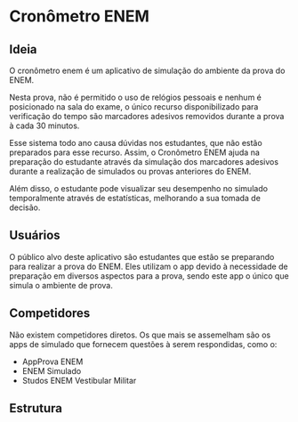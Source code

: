 # Cronômetro ENEM
## Ideia
O cronômetro enem é um aplicativo de simulação do ambiente da prova do ENEM. 

Nesta prova, não é permitido o uso de relógios pessoais e nenhum é posicionado na sala do exame, o único recurso disponibilizado para verificação do tempo são marcadores adesivos removidos durante a prova à cada 30 minutos.

Esse sistema todo ano causa dúvidas nos estudantes, que não estão preparados para esse recurso. Assim, o Cronômetro ENEM ajuda na preparação do estudante através da simulação dos marcadores adesivos durante a realização de simulados ou provas anteriores do ENEM.

Além disso, o estudante pode visualizar seu desempenho no simulado temporalmente através de estatísticas, melhorando a sua tomada de decisão.

## Usuários
O público alvo deste aplicativo são estudantes que estão se preparando para realizar a prova do ENEM. Eles utilizam o app devido à necessidade de preparação em diversos aspectos para a prova, sendo este app o único que simula o ambiente de prova.

## Competidores
Não existem competidores diretos. Os que mais se assemelham são os apps de simulado que fornecem questões à serem respondidas, como o:
 - AppProva ENEM
 - ENEM Simulado
 - Studos ENEM Vestibular Militar

## Estrutura




